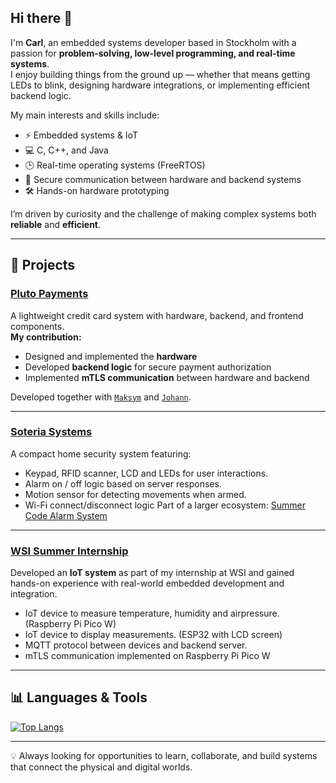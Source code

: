## Hi there 👋

I'm **Carl**, an embedded systems developer based in Stockholm with a passion for **problem-solving, low-level programming, and real-time systems**.  
I enjoy building things from the ground up — whether that means getting LEDs to blink, designing hardware integrations, or implementing efficient backend logic.  

My main interests and skills include:  
- ⚡ Embedded systems & IoT  
- 💻 C, C++, and Java  
- 🕒 Real-time operating systems (FreeRTOS)  
- 🔐 Secure communication between hardware and backend systems  
- 🛠️ Hands-on hardware prototyping  

I’m driven by curiosity and the challenge of making complex systems both **reliable** and **efficient**.

---

## 🚀 Projects

### [Pluto Payments](https://github.com/lafftale1999/pluto_payments)  
A lightweight credit card system with hardware, backend, and frontend components.  
**My contribution:**  
- Designed and implemented the **hardware**  
- Developed **backend logic** for secure payment authorization  
- Implemented **mTLS communication** between hardware and backend  

Developed together with [`Maksym`](https://github.com/Zar000) and [`Johann`](https://github.com/hager3737).

---

### [Soteria Systems](https://github.com/lafftale1999/SoteriaSystems)  
A compact home security system featuring:
- Keypad, RFID scanner, LCD and LEDs for user interactions.
- Alarm on / off logic based on server responses.
- Motion sensor for detecting movements when armed.
- Wi-Fi connect/disconnect logic
Part of a larger ecosystem: [Summer Code Alarm System](https://github.com/lafftale1999/summerCodeAlarmSystem)

---

### [WSI Summer Internship](https://github.com/lafftale1999/WSI_summer_internship_2025)  
Developed an **IoT system** as part of my internship at WSI and gained hands-on experience with real-world embedded development and integration.
- IoT device to measure temperature, humidity and airpressure. (Raspberry Pi Pico W)
- IoT device to display measurements. (ESP32 with LCD screen)
- MQTT protocol between devices and backend server.
- mTLS communication implemented on Raspberry Pi Pico W

---

## 📊 Languages & Tools
[![Top Langs](https://github-readme-stats.vercel.app/api/top-langs/?username=lafftale1999)](https://github.com/anuraghazra/github-readme-stats)

---

💡 Always looking for opportunities to learn, collaborate, and build systems that connect the physical and digital worlds.  

<!--
**lafftale1999/lafftale1999** is a ✨ _special_ ✨ repository because its `README.md` (this file) appears on your GitHub profile.

Here are some ideas to get you started:

- 🔭 I’m currently working on ...
- 🌱 I’m currently learning ...
- 👯 I’m looking to collaborate on ...
- 🤔 I’m looking for help with ...
- 💬 Ask me about ...
- 📫 How to reach me: ...
- 😄 Pronouns: ...
- ⚡ Fun fact: ...
-->
